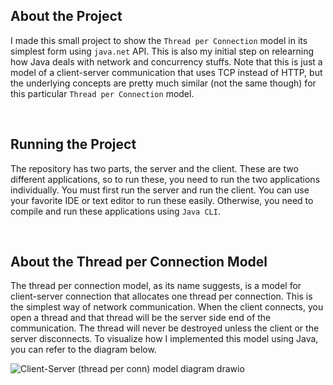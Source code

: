## About the Project

I made this small project to show the `Thread per Connection` model in its simplest form using `java.net` API. This is also my initial step on relearning how Java deals with network and concurrency stuffs. Note that this is just a model of a client-server communication that uses TCP instead of HTTP, but the underlying concepts are pretty much similar (not the same though) for this particular `Thread per Connection` model.

<br>

## Running the Project

The repository has two parts, the server and the client. These are two different applications, so to run these, you need to run the two applications individually. You must first run the server and run the client. You can use your favorite IDE or text editor to run these easily. Otherwise, you need to compile and run these applications using `Java CLI`.

<br>

## About the Thread per Connection Model

The thread per connection model, as its name suggests, is a model for client-server connection that allocates one thread per connection. This is the simplest way of network communication. When the client connects, you open a thread and that thread will be the server side end of the communication. The thread will never be destroyed unless the client or the server disconnects. To visualize how I implemented this model using Java, you can refer to the diagram below.

![Client-Server (thread per conn) model diagram drawio](https://user-images.githubusercontent.com/42237180/196209652-15d7d625-4f1b-42d3-bd71-e171b6088649.png)
